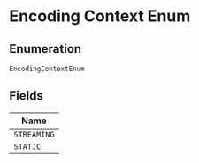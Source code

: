 
# Encoding Context Enum

## Enumeration

`EncodingContextEnum`

## Fields

| Name |
|  --- |
| `STREAMING` |
| `STATIC` |

